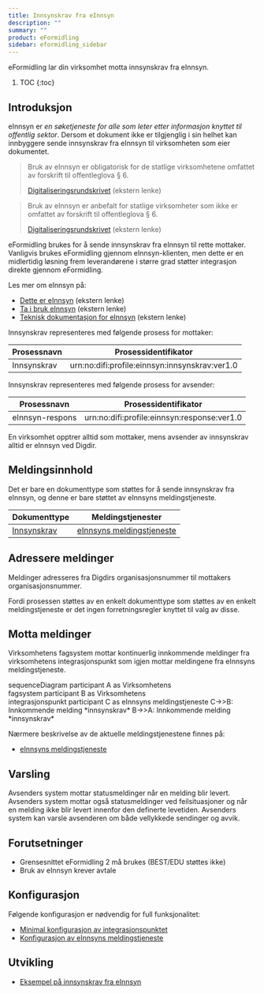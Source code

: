 ```yaml
---
title: Innsynskrav fra eInnsyn
description: ""
summary: ""
product: eFormidling
sidebar: eformidling_sidebar
---
```


eFormidling lar din virksomhet motta innsynskrav fra eInnsyn.

1. TOC
{:toc}

## Introduksjon

eInnsyn er _en søketjeneste for alle som leter etter informasjon knyttet til offentlig sektor_. Dersom et dokument ikke
er tilgjenglig i sin helhet kan innbyggere sende innsynskrav fra eInnsyn til virksomheten som eier dokumentet.

> Bruk av eInnsyn er obligatorisk for de statlige virksomhetene omfattet av forskrift til offentleglova § 6.
>
> [Digitaliseringsrundskrivet](https://www.regjeringen.no/no/dokumenter/digitaliseringsrundskrivet/id2895185/) (ekstern lenke)

> Bruk av eInnsyn er anbefalt for statlige virksomheter som ikke er omfattet av forskrift til offentleglova § 6.
>
> [Digitaliseringsrundskrivet](https://www.regjeringen.no/no/dokumenter/digitaliseringsrundskrivet/id2895185/) (ekstern lenke)

eFormidling brukes for å sende innsynskrav fra eInnsyn til rette mottaker. Vanligvis brukes eFormidling gjennom
eInnsyn-klienten, men dette er en midlertidig løsning frem leverandørene i større grad støtter integrasjon direkte
gjennom eFormidling.

Les mer om eInnsyn på:

- [Dette er eInnsyn](https://samarbeid.digdir.no/einnsyn/dette-er-einnsyn/81) (ekstern lenke)
- [Ta i bruk eInnsyn](https://samarbeid.digdir.no/einnsyn/ta-i-bruk-einnsyn/99) (ekstern lenke)
- [Teknisk dokumentasjon for eInnsyn](/docs/eInnsyn/) (ekstern lenke)

Innsynskrav representeres med følgende prosess for mottaker:

| **Prosessnavn** | **Prosessidentifikator**                       |
| --------------- | ---------------------------------------------- |
| Innsynskrav     | urn:no:difi:profile:einnsyn:innsynskrav:ver1.0 |

Innsynskrav representeres med følgende prosess for avsender:

| **Prosessnavn** | **Prosessidentifikator**                     |
| --------------- | -------------------------------------------- |
| eInnsyn-respons  | urn:no:difi:profile:einnsyn:response:ver1.0 |

En virksomhet opptrer alltid som mottaker, mens avsender av innsynskrav alltid er eInnsyn ved Digdir.

## Meldingsinnhold

Det er bare en dokumenttype som støttes for å sende innsynskrav fra eInnsyn, og denne er bare støttet av eInnsyns
meldingstjeneste.

| **Dokumenttype**                                      | **Meldingstjenester**                                                                 |
| ----------------------------------------------------- | ------------------------------------------------------------------------------------- |
| [Innsynskrav](../Utvikling/Dokumenttyper/innsynskrav) | [eInnsyns meldingstjeneste](../Utvikling/Meldingstjenester/einnsyns_meldingstjeneste) |

## Adressere meldinger

Meldinger adresseres fra Digdirs organisasjonsnummer til mottakers organisasjonsnummer.

Fordi prosessen støttes av en enkelt dokumenttype som støttes av en enkelt meldingstjeneste er det ingen
forretningsregler knyttet til valg av disse.

## Motta meldinger

Virksomhetens fagsystem mottar kontinuerlig innkommende meldinger fra virksomhetens integrasjonspunkt som igjen mottar
meldingene fra eInnsyns meldingstjeneste.

<div class="mermaid">
sequenceDiagram
participant A as Virksomhetens<br>fagsystem
participant B as Virksomhetens<br>integrasjonspunkt
participant C as eInnsyns meldingstjeneste
C->>B: Innkommende melding *innsynskrav*
B->>A: Innkommende melding *innsynskrav*
</div>

Nærmere beskrivelse av de aktuelle meldingstjenestene finnes på:
- [eInnsyns meldingstjeneste](../Utvikling/Meldingstjenester/einnsyns_meldingstjeneste)

## Varsling

Avsenders system mottar statusmeldinger når en melding blir levert. Avsenders system mottar også statusmeldinger ved
feilsituasjoner og når en melding ikke blir levert innenfor den definerte levetiden. Avsenders system kan varsle
avsenderen om både vellykkede sendinger og avvik.

## Forutsetninger

- Grensesnittet eFormidling 2 må brukes (BEST/EDU støttes ikke)
- Bruk av eInnsyn krever avtale

## Konfigurasjon

Følgende konfigurasjon er nødvendig for full funksjonalitet:

- [Minimal konfigurasjon av integrasjonspunktet](../Konfigurasjon/minimal)
- [Konfigurasjon av eInnsyns meldingstjeneste](../Konfigurasjon/einnsyns_meldingtjeneste)

## Utvikling

- [Eksempel på innsynskrav fra eInnsyn](../Utvikling/Eksempel/innsynskrav)

